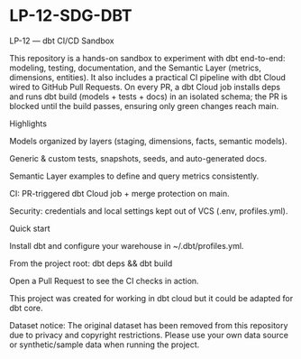 # LP-12-SDG-DBT
LP-12 — dbt CI/CD Sandbox

This repository is a hands-on sandbox to experiment with dbt end-to-end: modeling, testing, documentation, and the Semantic Layer (metrics, dimensions, entities). It also includes a practical CI pipeline with dbt Cloud wired to GitHub Pull Requests. On every PR, a dbt Cloud job installs deps and runs dbt build (models + tests + docs) in an isolated schema; the PR is blocked until the build passes, ensuring only green changes reach main.

Highlights

Models organized by layers (staging, dimensions, facts, semantic models).

Generic & custom tests, snapshots, seeds, and auto-generated docs.

Semantic Layer examples to define and query metrics consistently.

CI: PR-triggered dbt Cloud job + merge protection on main.

Security: credentials and local settings kept out of VCS (.env, profiles.yml).

Quick start

Install dbt and configure your warehouse in ~/.dbt/profiles.yml.

From the project root: dbt deps && dbt build

Open a Pull Request to see the CI checks in action.

This project was created for working in dbt cloud but it could be adapted for dbt core.

Dataset notice: The original dataset has been removed from this repository due to privacy and copyright restrictions. Please use your own data source or synthetic/sample data when running the project.
